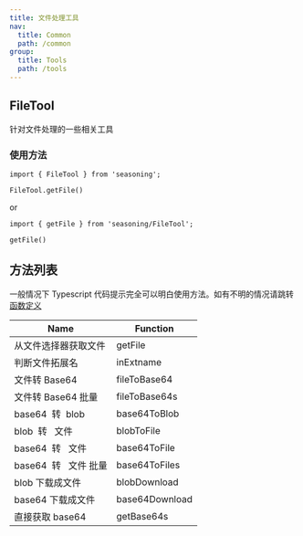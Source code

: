 ```yaml
---
title: 文件处理工具
nav:
  title: Common
  path: /common
group:
  title: Tools
  path: /tools
---
```


## FileTool

针对文件处理的一些相关工具

### 使用方法

```
import { FileTool } from 'seasoning';

FileTool.getFile()
```

or

```
import { getFile } from 'seasoning/FileTool';

getFile()
```

## 方法列表

一般情况下 Typescript 代码提示完全可以明白使用方法。如有不明的情况请跳转[函数定义](https://github.com/dyb881/seasoning/blob/master/src/FileTool/index.ts)

| Name                   | Function       |
| ---------------------- | -------------- |
| 从文件选择器获取文件   | getFile        |
| 判断文件拓展名         | inExtname      |
| 文件转 Base64          | fileToBase64   |
| 文件转 Base64 批量     | fileToBase64s  |
| base64  转  blob       | base64ToBlob   |
| blob  转   文件        | blobToFile     |
| base64  转   文件      | base64ToFile   |
| base64  转   文件 批量 | base64ToFiles  |
| blob 下载成文件        | blobDownload   |
| base64 下载成文件      | base64Download |
| 直接获取 base64        | getBase64s     |
